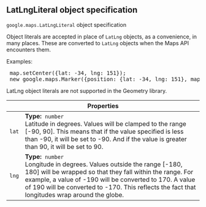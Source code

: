 <h2 id="LatLngLiteral">
LatLngLiteral
object specification
</h2><p>
<code><span itemprop="path">google.maps</span>.<span itemprop="name">LatLngLiteral</span></code>
object specification
</p><p>Object literals are accepted in place of <code>LatLng</code> objects, as a convenience, in many places. These are converted to <code>LatLng</code> objects when the Maps API encounters them. </p><p> Examples: </p><pre> map.setCenter({lat: -34, lng: 151});<br> new google.maps.Marker({position: {lat: -34, lng: 151}, map: map}); </pre><p class="note">LatLng object literals are not supported in the Geometry library.</p><p></p><table class="properties responsive" summary="interface LatLngLiteral - Properties">
<thead>
<tr><th colspan="2">Properties</th>
</tr></thead>
<tbody>
<tr>
<td><code>lat</code></td>
<td><div><strong>Type:</strong>&nbsp; <code>number</code></div>
<div class="desc">Latitude in degrees. Values will be clamped to the range [-90, 90]. This means that if the value specified is less than -90, it will be set to -90. And if the value is greater than 90, it will be set to 90.</div></td>
</tr>
<tr>
<td><code>lng</code></td>
<td><div><strong>Type:</strong>&nbsp; <code>number</code></div>
<div class="desc">Longitude in degrees. Values outside the range [-180, 180] will be wrapped so that they fall within the range. For example, a value of -190 will be converted to 170. A value of 190 will be converted to -170. This reflects the fact that longitudes wrap around the globe.</div></td>
</tr>
</tbody>
</table>